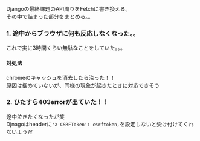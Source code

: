 Djangoの最終課題のAPI周りをFetchに書き換える。  
その中で詰まった部分をまとめる。。  

### 1. 途中からブラウザに何も反応しなくなった。。
これで実に3時間くらい無駄なことをしていた。。。  

#### 対処法
chromeのキャッシュを消去したら治った！！  
原因は掴めていないが、同様の現象が起きたときに対応できそう  


### 2. ひたすら403errorが出ていた！！
途中泣きたくなったが笑  
Djnagoはheaderに`'X-CSRFToken': csrftoken,`を設定しないと受け付けてくれないようだ  

